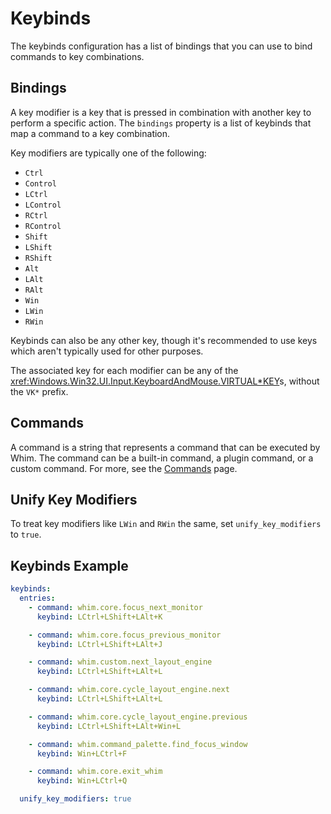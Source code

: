 # Keybinds

The keybinds configuration has a list of bindings that you can use to bind commands to key combinations.

## Bindings

A key modifier is a key that is pressed in combination with another key to perform a specific action. The `bindings` property is a list of keybinds that map a command to a key combination.

Key modifiers are typically one of the following:

- `Ctrl`
- `Control`
- `LCtrl`
- `LControl`
- `RCtrl`
- `RControl`
- `Shift`
- `LShift`
- `RShift`
- `Alt`
- `LAlt`
- `RAlt`
- `Win`
- `LWin`
- `RWin`

Keybinds can also be any other key, though it's recommended to use keys which aren't typically used for other purposes.

The associated key for each modifier can be any of the <xref:Windows.Win32.UI.Input.KeyboardAndMouse.VIRTUAL*KEY>s, without the `VK*` prefix.

## Commands

A command is a string that represents a command that can be executed by Whim. The command can be a built-in command, a plugin command, or a custom command. For more, see the [Commands](commands.md) page.

## Unify Key Modifiers

To treat key modifiers like `LWin` and `RWin` the same, set `unify_key_modifiers` to `true`.

## Keybinds Example

```yaml
keybinds:
  entries:
    - command: whim.core.focus_next_monitor
      keybind: LCtrl+LShift+LAlt+K

    - command: whim.core.focus_previous_monitor
      keybind: LCtrl+LShift+LAlt+J

    - command: whim.custom.next_layout_engine
      keybind: LCtrl+LShift+LAlt+L

    - command: whim.core.cycle_layout_engine.next
      keybind: LCtrl+LShift+LAlt+L

    - command: whim.core.cycle_layout_engine.previous
      keybind: LCtrl+LShift+LAlt+Win+L

    - command: whim.command_palette.find_focus_window
      keybind: Win+LCtrl+F

    - command: whim.core.exit_whim
      keybind: Win+LCtrl+Q

  unify_key_modifiers: true
```
